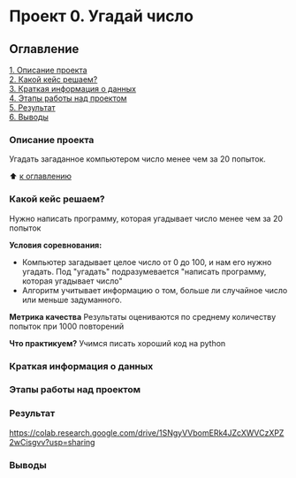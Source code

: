 # Проект 0. Угадай число

## Оглавление
[1. Описание проекта](https://github.com/Olga-Akinshina/test-2?tab=readme-ov-file#описание-проекта)  
[2. Какой кейс решаем?](https://github.com/Olga-Akinshina/test-2?tab=readme-ov-file#какой-кейс-решаем)  
[3. Краткая информация о данных](https://github.com/Olga-Akinshina/test-2?tab=readme-ov-file#краткая-информация-о-данных)  
[4. Этапы работы над проектом](https://github.com/Olga-Akinshina/test-2?tab=readme-ov-file#этапы-работы-над-проектом)  
[5. Результат](https://github.com/Olga-Akinshina/test-2?tab=readme-ov-file#результат)  
[6. Выводы](https://github.com/Olga-Akinshina/test-2?tab=readme-ov-file.md#выводы)  

### Описание проекта
Угадать загаданное компьютером число менее чем за 20 попыток.

:arrow_up: [к оглавлению](https://github.com/Olga-Akinshina/test-2?tab=readme-ov-file#оглавление)

### Какой кейс решаем?
Нужно написать программу, которая угадывает число менее чем за 20 попыток

**Условия соревнования:**
- Компьютер загадывает целое число от 0 до 100, и нам его нужно угадать. Под "угадать" подразумевается "написать программу, которая угадывает число"
- Алгоритм учитывает информацию о том, больше ли случайное число или меньше задуманного.

**Метрика качества**
Результаты оцениваются по среднему количеству попыток при 1000 повторений

**Что практикуем?**
Учимся писать хороший код на python


### Краткая информация о данных

### Этапы работы над проектом

### Результат
https://colab.research.google.com/drive/1SNgyVVbomERk4JZcXWVCzXPZ2wCisgvv?usp=sharing




### Выводы
